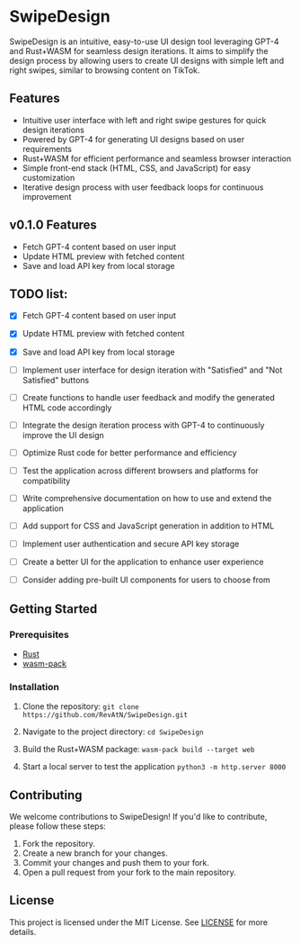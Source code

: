 # SwipeDesign

SwipeDesign is an intuitive, easy-to-use UI design tool leveraging GPT-4 and Rust+WASM for seamless design iterations. It aims to simplify the design process by allowing users to create UI designs with simple left and right swipes, similar to browsing content on TikTok.

## Features

- Intuitive user interface with left and right swipe gestures for quick design iterations
- Powered by GPT-4 for generating UI designs based on user requirements
- Rust+WASM for efficient performance and seamless browser interaction
- Simple front-end stack (HTML, CSS, and JavaScript) for easy customization
- Iterative design process with user feedback loops for continuous improvement

## v0.1.0 Features

- Fetch GPT-4 content based on user input
- Update HTML preview with fetched content
- Save and load API key from local storage

## TODO list:

- [x] Fetch GPT-4 content based on user input
- [x] Update HTML preview with fetched content
- [x] Save and load API key from local storage
- [ ] Implement user interface for design iteration with "Satisfied" and "Not Satisfied" buttons
- [ ] Create functions to handle user feedback and modify the generated HTML code accordingly
- [ ] Integrate the design iteration process with GPT-4 to continuously improve the UI design
- [ ] Optimize Rust code for better performance and efficiency
- [ ] Test the application across different browsers and platforms for compatibility
- [ ] Write comprehensive documentation on how to use and extend the application
- [ ] Add support for CSS and JavaScript generation in addition to HTML
- [ ] Implement user authentication and secure API key storage
- [ ] Create a better UI for the application to enhance user experience
- [ ] Consider adding pre-built UI components for users to choose from


## Getting Started


### Prerequisites

- [Rust](https://www.rust-lang.org/tools/install)
- [wasm-pack](https://rustwasm.github.io/wasm-pack/installer/)

### Installation

1. Clone the repository:
```git clone https://github.com/RevAtN/SwipeDesign.git```

2. Navigate to the project directory:
```cd SwipeDesign```

3. Build the Rust+WASM package:
```wasm-pack build --target web```

4. Start a local server to test the application
```python3 -m http.server 8000```

## Contributing

We welcome contributions to SwipeDesign! If you'd like to contribute, please follow these steps:

1. Fork the repository.
2. Create a new branch for your changes.
3. Commit your changes and push them to your fork.
4. Open a pull request from your fork to the main repository.

## License

This project is licensed under the MIT License. See [LICENSE](LICENSE) for more details.
